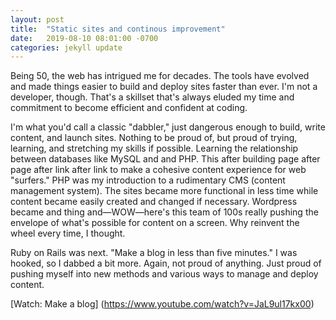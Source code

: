```yaml
---
layout: post
title:  "Static sites and continous improvement"
date:   2019-08-10 08:01:00 -0700
categories: jekyll update
---
```


Being 50, the web has intrigued me for decades. The tools have evolved and made things easier to build and deploy sites faster than ever. I'm not a developer, though. That's a skillset that's always eluded my time and commitment to become efficient and confident at coding. 

I'm what you'd call a classic "dabbler," just dangerous enough to build, write content, and launch sites. Nothing to be proud of, but proud of trying, learning, and stretching my skills if possible. Learning the relationship between databases like MySQL and and PHP. This after building page after page after link after link to make a cohesive content experience for web "surfers." PHP was my introduction to a rudimentary CMS (content management system). The sites became more functional in less time while content became easily created and changed if necessary. Wordpress became and thing and—WOW—here's this team of 100s really pushing the envelope of what's possible for content on a screen. Why reinvent the wheel every time, I thought. 

Ruby on Rails was next. "Make a blog in less than five minutes." I was hooked, so I dabbed a bit more. Again, not proud of anything. Just proud of pushing myself into new methods and various ways to manage and deploy content.

[Watch: Make a blog] (https://www.youtube.com/watch?v=JaL9ul17kx00)